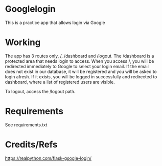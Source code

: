 # Googlelogin

This is a practice app that allows login via Google

# Working
The app has 3 routes only, /, /dashboard and /logout. The /dashboard is a protected area that needs login to access. When you access /, you will be redirected immediately to Google to select your login email. If the email does not exist in our database, it will be registered and you will be asked to login afresh. If it exists, you will be logged in successfully and redirected to dashboard, where a list of registered users are visible. 

To logout, access the /logout path.

# Requirements
See requirements.txt

# Credits/Refs
https://realpython.com/flask-google-login/
